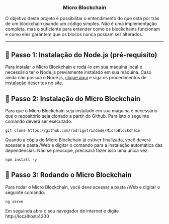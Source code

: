<h3 align="center">Micro Blockchain</h3>

O objetivo deste projeto é possibilitar o entendimento do que está 
por trás de um blockchain usando um código simples. Não é uma implementação completa, 
mas o suficiente para entender como os blockchains funcionam e como eles garantem 
que os blocos nunca possam ser alterados.

---

## 🏁 Passo 1: Instalação do Node.js (pré-requisito)<a name = "passo1"></a>
Para instalar o Micro Blockchain e rodá-lo em sua máquina local é necessário ter o Node.js previamente instalado em sua máquina. Caso ainda não possua o Node.js, [clique aqui](https://nodejs.org/) e siga os procedimentos de instalação descritos no site.



## 🏁 Passo 2: Instalação do Micro Blockchain<a name = "passo2"></a>
Para que o Micro Blockchain seja instalado em sua máquina é necessário que o repositório seja clonado a partir do Github. Para isto o seguinte comando deverá ser executado:
```
git clone https://github.com/rodrigotrindade/MicroBlockchain 
``` 
Quando a cópia do Micro Blockchain já estiver finalizada, você deverá acessar a pasta /Web e digitar o comando para a instalação automática das dependências. Não se preocupe, precisará fazer isso uma única vez:
```
npm install -y
```

## 🏁 Passo 3: Rodando o Micro Blockchain<a name = "passo3"></a>
Para rodar o Micro Blockchain, você deve acessar a pasta /Web e digitar o seguinte comando:
```
ng serve
```
Em seguinda abra o seu navegador de internet e digite http://localhost:4200